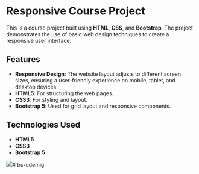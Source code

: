 # Responsive Course Project

This is a course project built using **HTML**, **CSS**, and **Bootstrap**. The project demonstrates the use of basic web design techniques to create a responsive user interface.

## Features

- **Responsive Design**: The website layout adjusts to different screen sizes, ensuring a user-friendly experience on mobile, tablet, and desktop devices.
- **HTML5**: For structuring the web pages.
- **CSS3**: For styling and layout.
- **Bootstrap 5**: Used for grid layout and responsive components.

## Technologies Used

- **HTML5**
- **CSS3**
- **Bootstrap 5**

![](ekran.gif)# bs-udemig
